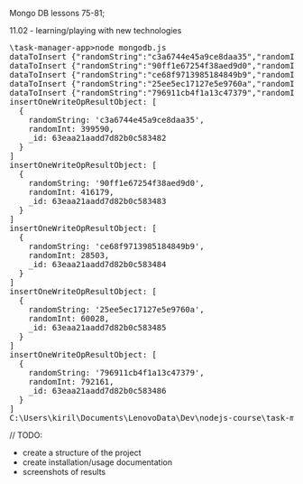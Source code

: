 Mongo DB lessons 75-81;

11.02 - learning/playing with new technologies

<pre>
\task-manager-app>node mongodb.js
dataToInsert {"randomString":"c3a6744e45a9ce8daa35","randomInt":399590}
dataToInsert {"randomString":"90ff1e67254f38aed9d0","randomInt":416179}
dataToInsert {"randomString":"ce68f9713985184849b9","randomInt":28503}
dataToInsert {"randomString":"25ee5ec17127e5e9760a","randomInt":60028}
dataToInsert {"randomString":"796911cb4f1a13c47379","randomInt":792161}
insertOneWriteOpResultObject: [
  {
    randomString: 'c3a6744e45a9ce8daa35',
    randomInt: 399590,
    _id: 63eaa21aadd7d82b0c583482
  }
]
insertOneWriteOpResultObject: [
  {
    randomString: '90ff1e67254f38aed9d0',
    randomInt: 416179,
    _id: 63eaa21aadd7d82b0c583483
  }
]
insertOneWriteOpResultObject: [
  {
    randomString: 'ce68f9713985184849b9',
    randomInt: 28503,
    _id: 63eaa21aadd7d82b0c583484
  }
]
insertOneWriteOpResultObject: [
  {
    randomString: '25ee5ec17127e5e9760a',
    randomInt: 60028,
    _id: 63eaa21aadd7d82b0c583485
  }
]
insertOneWriteOpResultObject: [
  {
    randomString: '796911cb4f1a13c47379',
    randomInt: 792161,
    _id: 63eaa21aadd7d82b0c583486
  }
]
C:\Users\kiril\Documents\LenovoData\Dev\nodejs-course\task-manager-app>
</pre>


// TODO:
- create a structure of the project
- create installation/usage documentation
- screenshots of results
